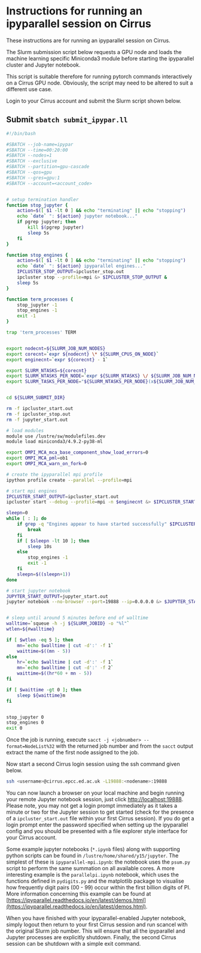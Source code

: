 Instructions for running an ipyparallel session on Cirrus
=========================================================

These instructions are for running an ipyparallel session on Cirrus.

The Slurm submission script below requests a GPU node and loads the machine learning
specific Miniconda3 module before starting the ipyparallel cluster and Jupyter notebook.

This script is suitable therefore for running pytorch commands interactively on a Cirrus
GPU node. Obviously, the script may need to be altered to suit a different use case. 

Login to your Cirrus account and submit the Slurm script shown below.


Submit `sbatch submit_ipypar.ll`
--------------------------------

```bash
#!/bin/bash

#SBATCH --job-name=ipypar
#SBATCH --time=00:20:00
#SBATCH --nodes=1
#SBATCH --exclusive
#SBATCH --partition=gpu-cascade
#SBATCH --qos=gpu
#SBATCH --gres=gpu:1
#SBATCH --account=<account_code>


# setup termination handler
function stop_jupyter {
    action=$([ $1 -lt 0 ] && echo "terminating" || echo "stopping")
    echo `date` ": ${action} jupyter notebook..."
    if pgrep jupyter; then
        kill $(pgrep jupyter)
        sleep 5s
    fi
}

function stop_engines {
    action=$([ $1 -lt 0 ] && echo "terminating" || echo "stopping")
    echo `date` ": ${action} ipyparallel engines..."
    IPCLUSTER_STOP_OUTPUT=ipcluster_stop.out
    ipcluster stop --profile=mpi &> $IPCLUSTER_STOP_OUTPUT &
    sleep 5s
}

function term_processes {
    stop_jupyter -1
    stop_engines -1
    exit -1
}

trap 'term_processes' TERM


export nodecnt=${SLURM_JOB_NUM_NODES}
export corecnt=`expr ${nodecnt} \* ${SLURM_CPUS_ON_NODE}`
export enginecnt=`expr ${corecnt} - 1`

export SLURM_NTASKS=${corecnt}
export SLURM_NTASKS_PER_NODE=`expr ${SLURM_NTASKS} \/ ${SLURM_JOB_NUM_NODES}`
export SLURM_TASKS_PER_NODE="${SLURM_NTASKS_PER_NODE}(x${SLURM_JOB_NUM_NODES})"


cd ${SLURM_SUBMIT_DIR}

rm -f ipcluster_start.out
rm -f ipcluster_stop.out
rm -f jupyter_start.out

# load modules
module use /lustre/sw/modulefiles.dev
module load miniconda3/4.9.2-py38-ml

export OMPI_MCA_mca_base_component_show_load_errors=0
export OMPI_MCA_pml=ob1
export OMPI_MCA_warn_on_fork=0

# create the ipyparallel mpi profile
ipython profile create --parallel --profile=mpi

# start mpi engines
IPCLUSTER_START_OUTPUT=ipcluster_start.out
ipcluster start --debug --profile=mpi -n $enginecnt &> $IPCLUSTER_START_OUTPUT &

sleepn=0
while [ : ]; do
    if grep -q "Engines appear to have started successfully" $IPCLUSTER_START_OUTPUT; then
        break
    fi
    if [ $sleepn -lt 10 ]; then
        sleep 10s
    else
        stop_engines -1
        exit -1
    fi
    sleepn=$((sleepn+1))
done

# start jupyter notebook
JUPYTER_START_OUTPUT=jupyter_start.out
jupyter notebook --no-browser --port=19888 --ip=0.0.0.0 &> $JUPYTER_START_OUTPUT &


# sleep until around 5 minutes before end of walltime
walltime=`squeue -h -j ${SLURM_JOBID} -o "%l"`
wtlen=${#walltime}

if [ $wtlen -eq 5 ]; then
    mn=`echo $walltime | cut -d':' -f 1`
    waittime=$((mn - 5))
else
    hr=`echo $walltime | cut -d':' -f 1`
    mn=`echo $walltime | cut -d':' -f 2`
    waittime=$((hr*60 + mn - 5))
fi

if [ $waittime -gt 0 ]; then
    sleep ${waittime}m
fi


stop_jupyter 0
stop_engines 0
exit 0
```


Once the job is running, execute `sacct -j <jobnumber> --format=NodeList%32` with the returned job number
and from the `sacct` output extract the name of the first node assigned to the job.

Now start a second Cirrus login session using the ssh command given below.

```bash
ssh <username>@cirrus.epcc.ed.ac.uk -L19888:<nodename>:19888
```


You can now launch a browser on your local machine and begin running your remote Jupyter notebook session, just click [http://localhost:19888](http://localhost:19888).
Please note, you may not get a login prompt immediately as it takes a minute or two for the Jupyter session to get started (check for the
presence of a `ipcluster_start.out` file within your first Cirrus session). If you do get a login prompt enter the password specified when
setting up the ipyparallel config and you should be presented with a file explorer style interface for your Cirrus account.

Some example jupyter notebooks (`*.ipynb` files) along with supporting python scripts can be found in `/lustre/home/shared/y15/jupyter`.
The simplest of these is `ipyparallel-mpi.ipynb`: the notebook uses the `psum.py` script to perform the same summation on all available cores.
A more interesting example is the `parallelpi.ipynb` notebook, which uses the functions defined in `pydigits.py` and the matplotlib package to
visualise how frequently digit pairs (00 - 99) occur within the first billion digits of PI. More information concerning this example can be found
at [https://ipyparallel.readthedocs.io/en/latest/demos.html](https://ipyparallel.readthedocs.io/en/latest/demos.html).

When you have finished with your ipyparallel-enabled Jupyter notebook, simply logout then return to your first Cirrus session and run scancel with the
original Slurm job number. This will ensure that all the ipyparallel and Jupyter processes are explicitly shutdown. Finally, the second Cirrus session
can be shutdown with a simple exit command.
